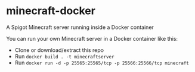 # minecraft-docker
A Spigot Minecraft server running inside a Docker container

You can run your own Minecraft server in a Docker container like this:

* Clone or download/extract this repo
* Run ``docker build . -t minecraftserver``
* Run ``docker run -d -p 25565:25565/tcp -p 25566:25566/tcp minecraft``
